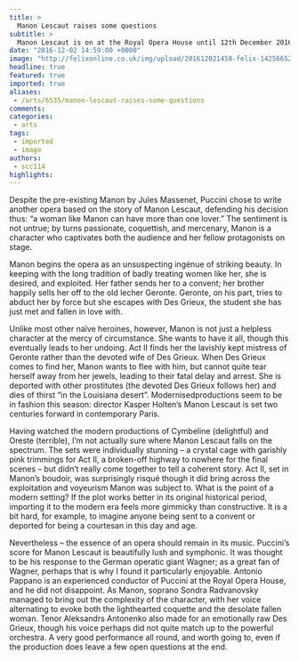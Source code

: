 ```yaml
---
title: >
  Manon Lescaut raises some questions
subtitle: >
  Manon Lescaut is on at the Royal Opera House until 12th December 2016
date: "2016-12-02 14:59:00 +0000"
image: "http://felixonline.co.uk/img/upload/201612021458-felix-14256652138_c9aaf7417f_b.jpg"
headline: true
featured: true
imported: true
aliases:
 - /arts/6535/manon-lescaut-raises-some-questions
comments:
categories:
 - arts
tags:
 - imported
 - image
authors:
 - scc114
highlights:
---
```


Despite the pre-existing Manon by Jules Massenet, Puccini chose to write another opera based on the story of Manon Lescaut, defending his decision thus: “a woman like Manon can have more than one lover.” The sentiment is not untrue; by turns passionate, coquettish, and mercenary, Manon is a character who captivates both the audience and her fellow protagonists on stage.

Manon begins the opera as an unsuspecting ingénue of striking beauty. In keeping with the long tradition of badly treating women like her, she is desired, and exploited. Her father sends her to a convent; her brother happily sells her off to the old lecher Geronte. Geronte, on his part, tries to abduct her by force but she escapes with Des Grieux, the student she has just met and fallen in love with.

Unlike most other naïve heroines, however, Manon is not just a helpless character at the mercy of circumstance. She wants to have it all, though this eventually leads to her undoing. Act II finds her the lavishly kept mistress of Geronte rather than the devoted wife of Des Grieux. When Des Grieux comes to find her, Manon wants to flee with him, but cannot quite tear herself away from her jewels, leading to their fatal delay and arrest. She is deported with other prostitutes (the devoted Des Grieux follows her) and dies of thirst “in the Louisiana desert”.
Modernisedproductions seem to be in fashion this season: director Kasper Holten’s Manon Lescaut is set two centuries forward in contemporary Paris.

Having watched the modern productions of Cymbeline (delightful) and Oreste (terrible), I’m not actually sure where Manon Lescaut falls on the spectrum. The sets were individually stunning – a crystal cage with garishly pink trimmings for Act II, a broken-off highway to nowhere for the final scenes – but didn’t really come together to tell a coherent story. Act II, set in Manon’s boudoir, was surprisingly risqué though it did bring across the exploitation and voyeurism Manon was subject to. What is the point of a modern setting? If the plot works better in its original historical period, importing it to the modern era feels more gimmicky than constructive. It is a bit hard, for example, to imagine anyone being sent to a convent or deported for being a courtesan in this day and age.

Nevertheless – the essence of an opera should remain in its music. Puccini’s score for Manon Lescaut is beautifully lush and symphonic. It was thought to be his response to the German operatic giant Wagner; as a great fan of Wagner, perhaps that is why I found it particularly enjoyable. Antonio Pappano is an experienced conductor of Puccini at the Royal Opera House, and he did not disappoint. As Manon, soprano Sondra Radvanovsky managed to bring out the complexity of the character, with her voice alternating to evoke both the lighthearted coquette and the desolate fallen woman. Tenor Aleksandrs Antonenko also made for an emotionally raw Des Grieux, though his voice perhaps did not quite match up to the powerful orchestra.
A very good performance all round, and worth going to, even if the production does leave a few open questions at the end.
